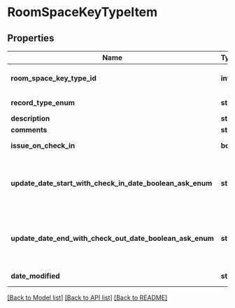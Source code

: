 # RoomSpaceKeyTypeItem

## Properties
Name | Type | Description | Notes
------------ | ------------- | ------------- | -------------
**room_space_key_type_id** | **int** | Room Space Key Type | [optional] 
**record_type_enum** | **str** | Record Type | [optional] 
**description** | **str** | Description | [optional] 
**comments** | **str** | Comments | [optional] 
**issue_on_check_in** | **bool** | Issue On Check In | [optional] 
**update_date_start_with_check_in_date_boolean_ask_enum** | **str** | Update Date Start With Check In Date Boolean Ask | [optional] 
**update_date_end_with_check_out_date_boolean_ask_enum** | **str** | Update Date End With Check Out Date Boolean Ask | [optional] 
**date_modified** | **str** | Date Modified | [optional] 

[[Back to Model list]](../README.md#documentation-for-models) [[Back to API list]](../README.md#documentation-for-api-endpoints) [[Back to README]](../README.md)


